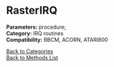 # RasterIRQ

**Parameters:** procedure;  
**Category:** IRQ routines  
**Compatibility:** BBCM, ACORN, ATARI800  


[Back to Categories](../categories/irq_routines.md)  
[Back to Methods List](../../SUMMARY.md)
